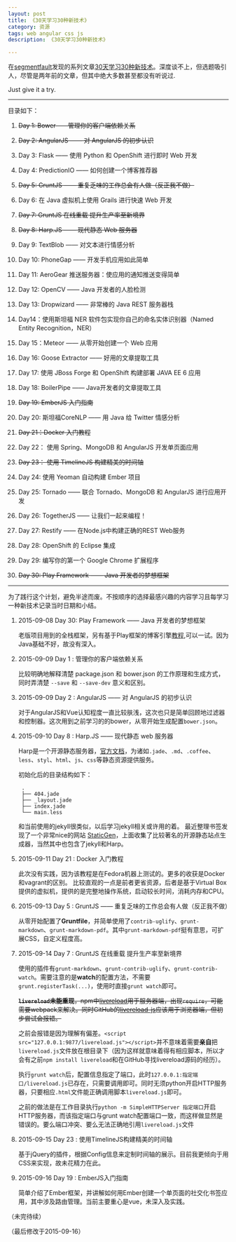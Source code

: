 ```yaml
---
layout: post
title: 《30天学习30种新技术》
category: 资源
tags: web angular css js
description: 《30天学习30种新技术》

---
```


在[segmentfault](segmentfault.com)发现的系列文章[30天学习30种新技术](http://segmentfault.com/a/1190000000349384)。深度谈不上，但选题吸引人，尽管是两年前的文章，但其中绝大多数甚至都没有听说过.

Just give it a try.


---

目录如下：

1. <del>Day 1: Bower——管理你的客户端依赖关系</del>
 
2. <del>Day 2: AngularJS —— 对 AngularJS 的初步认识</del>

3. Day 3: Flask —— 使用 Python 和 OpenShift 进行即时 Web 开发

4. Day 4: PredictionIO —— 如何创建一个博客推荐器

5. <del>Day 5: GruntJS —— 重复乏味的工作总会有人做（反正我不做）</del>

6. Day 6: 在 Java 虚拟机上使用 Grails 进行快速 Web 开发

7. <del>Day 7: GruntJS 在线重载 提升生产率至新境界</del>

8. <del>Day 8: Harp.JS —— 现代静态 Web 服务器</del>

9. Day 9: TextBlob —— 对文本进行情感分析

10. Day 10: PhoneGap —— 开发手机应用如此简单

11. Day 11: AeroGear 推送服务器：使应用的通知推送变得简单

12. Day 12: OpenCV —— Java 开发者的人脸检测

13. Day 13: Dropwizard —— 非常棒的 Java REST 服务器栈

14. Day14：使用斯坦福 NER 软件包实现你自己的命名实体识别器（Named Entity Recognition，NER）

15. Day 15：Meteor —— 从零开始创建一个 Web 应用

16. Day 16: Goose Extractor —— 好用的文章提取工具

17. Day 17: 使用 JBoss Forge 和 OpenShift 构建部署 JAVA EE 6 应用

18. Day 18: BoilerPipe —— Java开发者的文章提取工具

19. <del>Day 19: EmberJS 入门指南</del>

20. Day 20: 斯坦福CoreNLP —— 用 Java 给 Twitter 情感分析

21. <del>Day 21：Docker 入门教程</del>

22. Day 22： 使用 Spring、MongoDB 和 AngularJS 开发单页面应用

23. <del>Day 23： 使用 TimelineJS 构建精美的时间轴</del>

24. Day 24: 使用 Yeoman 自动构建 Ember 项目

25. Day 25: Tornado —— 联合 Tornado、MongoDB 和 AngularJS 进行应用开发

26. Day 26: TogetherJS —— 让我们一起来编程！

27. Day 27: Restify —— 在Node.js中构建正确的REST Web服务

28. Day 28: OpenShift 的 Eclipse 集成

29. Day 29: 编写你的第一个 Google Chrome 扩展程序

30. <del>Day 30: Play Framework —— Java 开发者的梦想框架</del>

---

为了践行这个计划，避免半途而废。不按顺序的选择最感兴趣的内容学习且每学习一种新技术记录当时日期和小结。

1. 2015-09-08	Day 30: Play Framework —— Java 开发者的梦想框架

	老版项目用到的全栈框架，另有基于Play框架的博客引擎[教程](http://segmentfault.com/a/1190000000575009),可以一试。因为Java基础不好，故没有深入。
	
2. 2015-09-09	Day 1 : 管理你的客户端依赖关系

	比较明确地解释清楚 package.json 和 bower.json 的工作原理和生成方式，同时弄清楚 `--save` 和 `--save-dev` 意义和区别。
	
3. 2015-09-09	Day 2 : AngularJS —— 对 AngularJS 的初步认识

	对于AngularJS和Vue认知程度一直比较肤浅，这次也只是简单回顾地过滤器和控制器。这次用到之前学习的的bower，从零开始生成配置`bower.json`。
	
4. 2015-09-10	Day 8 : Harp.JS —— 现代静态 web 服务器

	Harp是一个开源静态服务器，[官方文档](http://harpjs.com/docs/deployment/harp-platform)，为诸如`.jade`、`.md`、`.coffee`、`less`、`styl`、`html`、`js`、`css`等静态资源提供服务。
	
	初始化后的目录结构如下：
	
		.
		├── 404.jade
		├── _layout.jade
		├── index.jade
		└── main.less
		
	和当前使用的jekyll很类似，以后学习jekyll相关或许用的着。
	最近整理书签发现了一个非常nice的网站 [StaticGen](https://www.staticgen.com/)，上面收集了比较著名的开源静态站点生成器，当然其中也包含了jekyll和Harp。
	
5. 2015-09-11	Day 21 : Docker 入门教程

	此次没有实践，因为该教程是在Fedora机器上测试的。更多的收获是Docker和vagrant的区别。
	比较直观的一点是前者更省资源，后者是基于Virtual Box提供的虚拟机，提供的是完整地操作系统，启动较长时间，消耗内存和CPU。

6. 2015-09-13	Day 5  : GruntJS —— 重复乏味的工作总会有人做（反正我不做）

	从零开始配置了**Gruntfile**，并简单使用了`contrib-uglify`、`grunt-markdown`、`grunt-markdown-pdf`。其中`grunt-markdown-pdf`挺有意思，可扩展CSS，自定义程度高。

7. 2015-09-14	Day 7  : GruntJS 在线重载 提升生产率至新境界

	使用的插件有`grunt-markdown`、`grunt-contrib-uglify`、`grunt-contrib-watch`。需要注意的是**watch**的配置方法，不需要`grunt.registerTask(...)`，使用时直接`grunt watch`即可。
	
	<del>**`livereload`未能重现**，npm中[livereload](https://www.npmjs.com/package/livereload)用于服务器端，出现`require`，可能需要webpack来解决。同时GitHub的[livereload-js](https://github.com/livereload/livereload-js)应该用于浏览器端，但初步尝试会报错。</del>
	
	之前会报错是因为理解有偏差。`<script src="127.0.0.1:9877/livereload.js"></script>`并不意味着需要**亲自**把`livereload.js`文件放在根目录下（因为这样就意味着得有相应脚本，所以才会有之前`npm install livereload`和在GitHub寻找livereload源码的经历）。
	
	执行`grunt watch`后，配置信息指定了端口，此时`127.0.0.1:指定端口/livereload.js`已存在，只需要调用即可。同时无须python开启HTTP服务器，只要相应`.html`文件能正确调用脚本`livereload.js`即可。
	
	之前的做法是在工作目录执行`python -m SimpleHTTPServer 指定端口`开启HTTP服务器，而该指定端口与grunt watch配置端口一致，而这样做显然是错误的。要么端口冲突、要么无法正确地引用`livereload.js`文件
	
8. 2015-09-15	Day 23	: 使用TimelineJS构建精美的时间轴

	基于jQuery的插件，根据Config信息来定制时间轴的展示。目前我更倾向于用CSS来实现，故未花精力在此。
	
9. 2015-09-16	Day 19  : EmberJS入门指南

	简单介绍了Ember框架，并讲解如何用Ember创建一个单页面的社交化书签应用，其中涉及路由管理。当前主要重心是vue，未深入及实践。



（未完待续）

（最后修改于2015-09-16）